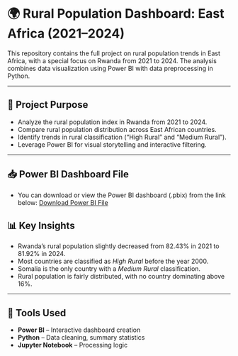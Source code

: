 # 🌍 Rural Population Dashboard: East Africa (2021–2024)

This repository contains the full project on rural population trends in East Africa, with a special focus on Rwanda from 2021 to 2024. The analysis combines data visualization using Power BI with data preprocessing in Python.

---

## 📌 Project Purpose

- Analyze the rural population index in Rwanda from 2021 to 2024.
- Compare rural population distribution across East African countries.
- Identify trends in rural classification (“High Rural” and “Medium Rural”).
- Leverage Power BI for visual storytelling and interactive filtering.

---

## 📥 Power BI Dashboard File

- You can download or view the Power BI dashboard (.pbix) from the link below:
  [Download Power BI File](https://drive.google.com/file/d/1QMbc7fzHwkvOPH1VHQ87Asppb_5dOMJ6/view?usp=drive_link)


## 📊 Key Insights

- Rwanda’s rural population slightly decreased from 82.43% in 2021 to 81.92% in 2024.
- Most countries are classified as *High Rural* before the year 2000.
- Somalia is the only country with a *Medium Rural* classification.
- Rural population is fairly distributed, with no country dominating above 16%.

---

## 🧰 Tools Used

- **Power BI** – Interactive dashboard creation
- **Python** – Data cleaning, summary statistics
- **Jupyter Notebook** – Processing logic

  


